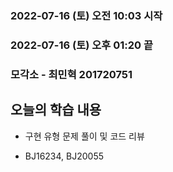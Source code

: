 ### 2022-07-16 (토) 오전 10:03 시작

### 2022-07-16 (토) 오후 01:20 끝

### 모각소 - 최민혁 201720751

## 오늘의 학습 내용

- 구현 유형 문제 풀이 및 코드 리뷰

- BJ16234, BJ20055
